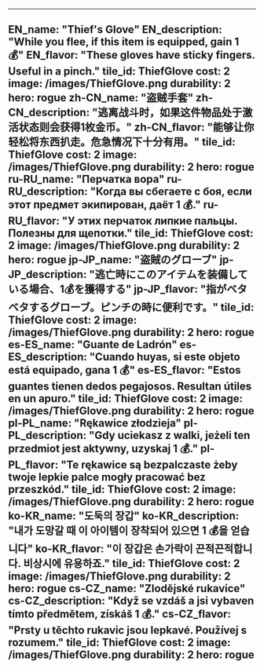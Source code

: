 ---

EN_name: "Thief's Glove"
EN_description: "While you flee, if this item is equipped, gain 1 💰"
EN_flavor: "These gloves have sticky fingers. Useful in a pinch."
tile_id: ThiefGlove
cost: 2
image: /images/ThiefGlove.png
durability: 2
hero: rogue
zh-CN_name: "盗贼手套"
zh-CN_description: "逃离战斗时，如果这件物品处于激活状态则会获得1枚金币。"
zh-CN_flavor: "能够让你轻松将东西扒走。危急情况下十分有用。"
tile_id: ThiefGlove
cost: 2
image: /images/ThiefGlove.png
durability: 2
hero: rogue
ru-RU_name: "Перчатка вора"
ru-RU_description: "Когда вы сбегаете с боя, если этот предмет экипирован, даёт 1 💰."
ru-RU_flavor: "У этих перчаток липкие пальцы. Полезны для щепотки."
tile_id: ThiefGlove
cost: 2
image: /images/ThiefGlove.png
durability: 2
hero: rogue
jp-JP_name: "盗賊のグローブ"
jp-JP_description: "逃亡時にこのアイテムを装備している場合、1💰を獲得する"
jp-JP_flavor: "指がベタベタするグローブ。ピンチの時に便利です。"
tile_id: ThiefGlove
cost: 2
image: /images/ThiefGlove.png
durability: 2
hero: rogue
es-ES_name: "Guante de Ladrón"
es-ES_description: "Cuando huyas, si este objeto está equipado, gana 1 💰"
es-ES_flavor: "Estos guantes tienen dedos pegajosos. Resultan útiles en un apuro."
tile_id: ThiefGlove
cost: 2
image: /images/ThiefGlove.png
durability: 2
hero: rogue
pl-PL_name: "Rękawice złodzieja"
pl-PL_description: "Gdy uciekasz z walki, jeżeli ten przedmiot jest aktywny, uzyskaj 1 💰."
pl-PL_flavor: "Te rękawice są bezpalczaste żeby twoje lepkie palce mogły pracować bez przeszkód."
tile_id: ThiefGlove
cost: 2
image: /images/ThiefGlove.png
durability: 2
hero: rogue
ko-KR_name: "도둑의 장갑"
ko-KR_description: "내가 도망갈 때 이 아이템이 장착되어 있으면 1 💰을 얻습니다"
ko-KR_flavor: "이 장갑은 손가락이 끈적끈적합니다. 비상시에 유용하죠."
tile_id: ThiefGlove
cost: 2
image: /images/ThiefGlove.png
durability: 2
hero: rogue
cs-CZ_name: "Zlodějské rukavice"
cs-CZ_description: "Když se vzdáš a jsi vybaven tímto předmětem, získáš 1 💰."
cs-CZ_flavor: "Prsty u těchto rukavic jsou lepkavé. Používej s rozumem."
tile_id: ThiefGlove
cost: 2
image: /images/ThiefGlove.png
durability: 2
hero: rogue
---